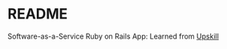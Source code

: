 # README

Software-as-a-Service Ruby on Rails App: Learned from [Upskill](http://upskillcourses.com)

